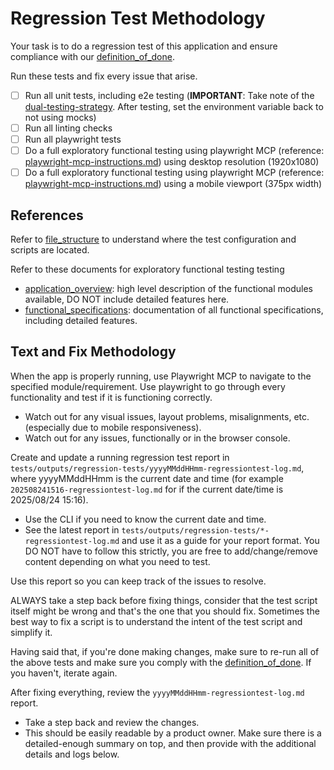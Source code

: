 # Regression Test Methodology

Your task is to do a regression test of this application and ensure compliance with our [definition_of_done](/docs/specs/definition_of_done.md).

Run these tests and fix every issue that arise.

- [ ] Run all unit tests, including e2e testing (**IMPORTANT**: Take note of the [dual-testing-strategy](/docs/dual-strategy-testing.md). After testing, set the environment variable back to not using mocks)
- [ ] Run all linting checks
- [ ] Run all playwright tests
- [ ] Do a full exploratory functional testing using playwright MCP (reference: [playwright-mcp-instructions.md](./playwright-mcp-instructions.md)) using desktop resolution (1920x1080)
- [ ] Do a full exploratory functional testing using playwright MCP (reference: [playwright-mcp-instructions.md](./playwright-mcp-instructions.md)) using a mobile viewport (375px width)

## References

Refer to [file_structure](/docs/file_structure.md) to understand where the test configuration and scripts are located.

Refer to these documents for exploratory functional testing testing

- [application_overview](/docs/specs/application_overview.md): high level description of the functional modules available, DO NOT include detailed features here.
- [functional_specifications](/docs/specs/functional_specifications.md): documentation of all functional specifications, including detailed features.

## Text and Fix Methodology

When the app is properly running, use Playwright MCP to navigate to the specified module/requirement. Use playwright to go through every functionality and test if it is functioning correctly.

- Watch out for any visual issues, layout problems, misalignments, etc. (especially due to mobile responsiveness).
- Watch out for any issues, functionally or in the browser console.

Create and update a running regression test report in `tests/outputs/regression-tests/yyyyMMddHHmm-regressiontest-log.md`, where yyyyMMddHHmm is the current date and time (for example `202508241516-regressiontest-log.md` for if the current date/time is 2025/08/24 15:16).

- Use the CLI if you need to know the current date and time.
- See the latest report in `tests/outputs/regression-tests/*-regressiontest-log.md` and use it as a guide for your report format. You DO NOT have to follow this strictly, you are free to add/change/remove content depending on what you need to test.

Use this report so you can keep track of the issues to resolve.

ALWAYS take a step back before fixing things, consider that the test script itself might be wrong and that's the one that you should fix. Sometimes the best way to fix a script is to understand the intent of the test script and simplify it.

Having said that, if you're done making changes, make sure to re-run all of the above tests and make sure you comply with the [definition_of_done](/docs/specs/definition_of_done.md). If you haven't, iterate again.

After fixing everything, review the `yyyyMMddHHmm-regressiontest-log.md` report.

- Take a step back and review the changes.
- This should be easily readable by a product owner. Make sure there is a detailed-enough summary on top, and then provide with the additional details and logs below.
